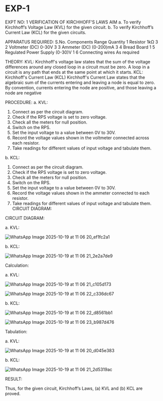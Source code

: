 # EXP-1
EXPT NO: 1	VERIFICATION OF KIRCHHOFF’S LAWS
AIM
a.   To verify Kirchhoff’s Voltage Law (KVL) for the given circuit. 
b.   To verify Kirchhoff’s Current Law (KCL) for the given circuits.

APPARATUS REQUIRED:
S.No.	Components	Range	Quantity
1	Resistor	1kΩ	3
2	Voltmeter (DC)	0-30V	3
3	Ammeter (DC)	(0-200)mA	3
4	Bread Board		1
5	Regulated Power Supply	(0-30)V	1
6	Connecting wires		As required

THEORY:
KVL: Kirchhoff's voltage law states that the sum of the voltage differences around any closed loop in a circuit must be zero. A loop in a circuit is any path that ends at the same point at which it starts.
KCL:
Kirchhoff's Current Law (KCL) Kirchhoff's Current Law states that the algebraic sum of the currents entering and leaving a node is equal to zero. By convention, currents entering the node are positive, and those leaving a node are negative


PROCEDURE:
a.   KVL:
1.   Connect as per the circuit diagram.
2.   Check if the RPS voltage is set to zero voltage.
3.   Check all the meters for null position.
4.   Switch on the RPS.
5.   Set the input voltage to a value between 0V to 30V.
6.   Record the voltage values shown in the voltmeter connected across each resistor.
7.   Take readings for different values of input voltage and tabulate them.


b.  KCL:
1.   Connect as per the circuit diagram.
2.   Check if the RPS voltage is set to zero voltage.
3.   Check all the meters for null position.
4.   Switch on the RPS.
5.   Set the input voltage to a value between 0V to 30V.
6.   Record the voltage values shown in the ammeter connected to each resistor.
7.   Take readings for different values of input voltage and tabulate them. 
CIRCUIT DIAGRAM:

CIRCUIT DIAGRAM:


a.   KVL:



![WhatsApp Image 2025-10-19 at 11 06 20_ef1fc2a1](https://github.com/user-attachments/assets/52a303ef-57ca-4ef3-b0cd-5b2d8e7458a4)


 


b.  KCL:

![WhatsApp Image 2025-10-19 at 11 06 21_2e2a7de9](https://github.com/user-attachments/assets/0eb141b3-d92c-47a1-bd41-195cbae80b66)


 

Calculation:

a.   KVL:

![WhatsApp Image 2025-10-19 at 11 06 21_c105d173](https://github.com/user-attachments/assets/a6453b12-67d0-4aeb-af44-8f973ec44bcc)

![WhatsApp Image 2025-10-19 at 11 06 22_c336dc67](https://github.com/user-attachments/assets/8a5dd3f7-ac51-4ad0-bfa4-2e3a2489f248)

 


b.  KCL:

![WhatsApp Image 2025-10-19 at 11 06 22_d8561bb1](https://github.com/user-attachments/assets/c6094176-6f6d-4fa6-8182-6404a2484da8)

![WhatsApp Image 2025-10-19 at 11 06 23_b987d476](https://github.com/user-attachments/assets/01cc0f95-cec6-4d4f-84a2-c07f8a4fbbc2)





Tabulation:

a.   KVL:

![WhatsApp Image 2025-10-19 at 11 06 20_d045e383](https://github.com/user-attachments/assets/fea2c46e-61f4-4f65-ab13-2b69deb07eea)

 


b.  KCL:

![WhatsApp Image 2025-10-19 at 11 06 21_2d5319ac](https://github.com/user-attachments/assets/cf5a9753-0bc0-4d95-854d-abc732c34b5c)




RESULT:


Thus, for the given circuit, Kirchhoff’s Laws, (a) KVL and (b) KCL are proved.
